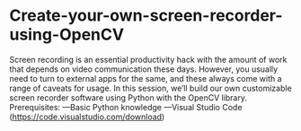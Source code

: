 # Create-your-own-screen-recorder-using-OpenCV
Screen recording is an essential productivity hack with the amount of work that depends on video communication these days. However, you usually need to turn to external apps for the same, and these always come with a range of caveats for usage. In this session, we’ll build our own customizable screen recorder software using Python with the OpenCV library.  Prerequisites: —Basic Python knowledge —Visual Studio Code (https://code.visualstudio.com/download)
